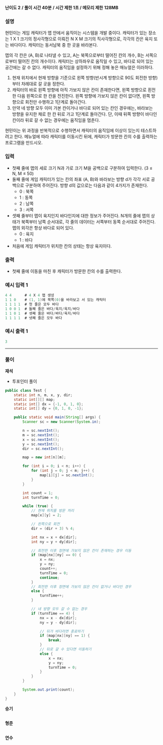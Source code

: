 **난이도 2**   **/  풀이 시간 40분**   **/  시간 제한  1초 /  메모리 제한** **128MB**

### **설명**

현민이는 게임 캐릭터가 맵 안에서 움직이는 시스템을 개발 중이다. 캐릭터가 있는 장소는 1 X 1 크기의 정사각형으로 이뤄진 N X M 크기의 직사각형으로, 각각의 칸은 육지 또는 바다이다. 캐릭터는 동서남북 중 한 곳을 바라본다.

맵의 각 칸은 (A, B)로 나타낼 수 있고, A는 북쪽으로부터 떨어진 칸의 개수, B는 서쪽으로부터 떨어진 칸의 개수이다. 캐릭터는 상하좌우로 움직일 수 있고, 바다로 되어 있는 공간에는 갈 수 없다. 캐릭터의 움직임을 설정하기 위해 정해 놓은 매뉴얼은 이러하다.

1. 현재 위치에서 현재 방향을 기준으로 왼쪽 방향(반시계 방향으로 90도 회전한 방향)부터 차례대로 갈 곳을 정한다.
2. 캐릭터의 바로 왼쪽 방향에 아직 가보지 않은 칸이 존재한다면, 왼쪽 방향으로 횐전한 다음 왼쪽으로 한 칸을 전진한다. 왼쪽 방향에 가보지 않은 칸이 없다면, 왼쪽 방향으로 회전만 수행하고 1단계로 돌아간다.
3. 만약 네 방향 모두 이미 가본 칸이거나 바다로 되어 있는 칸인 경우에는, 바라보는 방향을 유지한 채로 한 칸 뒤로 가고 1단계로 돌아간다. 단, 이때 뒤쪽 방향이 바다인 칸이라 뒤로 갈 수 없는 경우에는 움직임을 멈춘다.

현민이는 위 과정을 반복적으로 수행하면서 캐릭터의 움직임에 이상이 있는지 테스트하려고 한다. 메뉴얼에 따라 캐릭터를 이동시킨 뒤에, 캐릭터가 방문한 칸의 수를 출력하는 프로그램을 만드시오.

### **입력**

- 첫째 줄에 맵의 세로 크기 N과 가로 크기 M을 공백으로 구분하여 입력한다. (3 ≤ N, M ≤ 50)
- 둘째 줄에 게임 캐릭터가 있는 칸의 좌표 (A, B)와 바라보는 방향 d가 각각 서로 공백으로 구분하여 주어진다. 방향 d의 값으로는 다음과 같이 4가지가 존재한다.
    - 0 : 북쪽
    - 1 : 동쪽
    - 2 : 남쪽
    - 3 : 서쪽
- 셋째 줄부터 맵이 육지인지 바다인지에 대한 정보가 주어진다. N개의 줄에 맵의 상태가 북쪽부터 남쪽 순서대로, 각 줄의 데이터는 서쪽부터 동쪽 순서대로 주어진다. 맵의 외각은 항상 바다로 되어 있다.
    - 0 : 육지
    - 1 : 바다
- 처음에 게임 캐릭터가 위치한 칸의 상태는 항상 육지이다.

### **출력**

- 첫째 줄에 이동을 마친 후 캐릭터가 방문한 칸의 수를 출력한다.

### **예시 입력 1**

```java
4 4      # 4 X 4 맵 생성
1 1 0    # (1, 1)에 북쪽(0)을 바라보고 서 있는 캐릭터
1 1 1 1  # 첫 줄은 모두 바다
1 0 0 1  # 둘째 줄은 바다/육지/육지/바다
1 1 0 1  # 셋째 줄은 바다/바다/육지/바다
1 1 1 1  # 넷째 줄은 모두 바다
```

### **예시 출력 1**

```java
3
```

---

### **풀이**

**재석**
- 투포인터 풀이
```java
public class Test {
    static int n, m, x, y, dir;
    static int[][] map;
    static int[] dx = {-1, 0, 1, 0};
    static int[] dy = {0, 1, 0, -1};

    public static void main(String[] args) {
        Scanner sc = new Scanner(System.in);

        n = sc.nextInt();
        m = sc.nextInt();
        x = sc.nextInt();
        y = sc.nextInt();
        dir = sc.nextInt();

        map = new int[n][m];

        for (int i = 0; i < n; i++) {
            for (int j = 0; j < m; j++) {
                map[i][j] = sc.nextInt();
            }
        }

        int count = 1;
        int turnTime = 0;

        while (true) {
            // 현재 위치를 방문 처리
            map[x][y] = 2;

            // 왼쪽으로 회전
            dir = (dir + 3) % 4;

            int nx = x + dx[dir];
            int ny = y + dy[dir];

            // 회전한 이후 정면에 가보지 않은 칸이 존재하는 경우 이동
            if (map[nx][ny] == 0) {
                x = nx;
                y = ny;
                count++;
                turnTime = 0;
                continue;
            }
            // 회전한 이후 정면에 가보지 않은 칸이 없거나 바다인 경우
            else {
                turnTime++;
            }

            // 네 방향 모두 갈 수 없는 경우
            if (turnTime == 4) {
                nx = x - dx[dir];
                ny = y - dy[dir];

                // 뒤가 바다라면 종료하기
                if (map[nx][ny] == 1) {
                    break;
                }
                // 뒤로 갈 수 있다면 이동하기
                else {
                    x = nx;
                    y = ny;
                    turnTime = 0;
                }
            }
        }

        System.out.print(count);
    }
}
```

**승기**

```java

```

**형준**

```java

```

**연수**

```python

```
